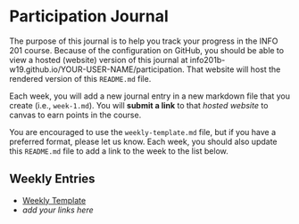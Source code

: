 # Participation Journal
The purpose of this journal is to help you track your progress in the INFO 201 course. Because of the configuration on GitHub, you should be able to view a hosted (website) version of this journal at info201b-w19.github.io/YOUR-USER-NAME/participation. That website will host the rendered version of this `README.md` file. 

Each week, you will add a new journal entry in a new markdown file that you create (i.e., `week-1.md`). You will **submit a link** to that _hosted website_ to canvas to earn points in the course. 

You are encouraged to use the `weekly-template.md` file, but if you have a preferred format, please let us know. Each week, you should also update this `README.md` file to add a link to the week to the list below. 

## Weekly Entries
- [Weekly Template](weekly-template)
- _add your links here_
